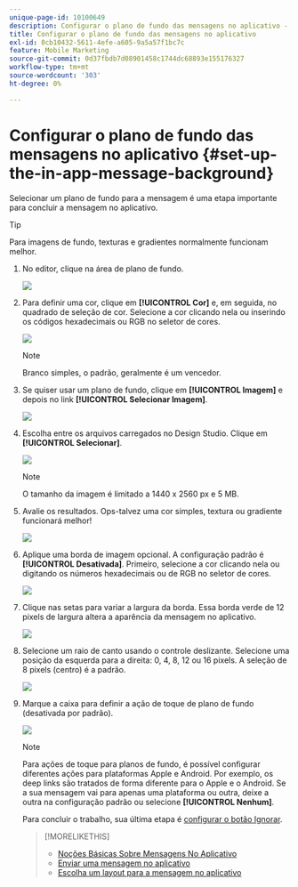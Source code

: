 ```yaml
---
unique-page-id: 10100649
description: Configurar o plano de fundo das mensagens no aplicativo - Documentação do Marketo - Documentação do produto
title: Configurar o plano de fundo das mensagens no aplicativo
exl-id: 0cb10432-5611-4efe-a605-9a5a57f1bc7c
feature: Mobile Marketing
source-git-commit: 0d37fbdb7d08901458c1744dc68893e155176327
workflow-type: tm+mt
source-wordcount: '303'
ht-degree: 0%

---
```


# Configurar o plano de fundo das mensagens no aplicativo {#set-up-the-in-app-message-background}

Selecionar um plano de fundo para a mensagem é uma etapa importante para concluir a mensagem no aplicativo.

>[!TIP]
>
>Para imagens de fundo, texturas e gradientes normalmente funcionam melhor.

1. No editor, clique na área de plano de fundo.

   ![](assets/image2016-5-9-8-3a38-3a1.png)

1. Para definir uma cor, clique em **[!UICONTROL Cor]** e, em seguida, no quadrado de seleção de cor. Selecione a cor clicando nela ou inserindo os códigos hexadecimais ou RGB no seletor de cores.

   ![](assets/image2016-5-9-8-3a46-3a59.png)

   >[!NOTE]
   >
   >Branco simples, o padrão, geralmente é um vencedor.

1. Se quiser usar um plano de fundo, clique em **[!UICONTROL Imagem]** e depois no link **[!UICONTROL Selecionar Imagem]**.

   ![](assets/image2016-5-9-8-3a52-3a43.png)

1. Escolha entre os arquivos carregados no Design Studio. Clique em **[!UICONTROL Selecionar]**.

   ![](assets/image2016-5-9-9-3a0-3a2.png)

   >[!NOTE]
   >
   >O tamanho da imagem é limitado a 1440 x 2560 px e 5 MB.

1. Avalie os resultados. Ops-talvez uma cor simples, textura ou gradiente funcionará melhor!

   ![](assets/image2016-5-9-9-3a2-3a33.png)

1. Aplique uma borda de imagem opcional. A configuração padrão é **[!UICONTROL Desativada]**. Primeiro, selecione a cor clicando nela ou digitando os números hexadecimais ou de RGB no seletor de cores.

   ![](assets/image2016-5-9-9-3a54-3a8.png)

1. Clique nas setas para variar a largura da borda. Essa borda verde de 12 pixels de largura altera a aparência da mensagem no aplicativo.

   ![](assets/image2016-5-9-9-3a58-3a38.png)

1. Selecione um raio de canto usando o controle deslizante. Selecione uma posição da esquerda para a direita: 0, 4, 8, 12 ou 16 pixels. A seleção de 8 pixels (centro) é a padrão.

   ![](assets/image2016-5-6-9-3a39-3a28.png)

1. Marque a caixa para definir a ação de toque de plano de fundo (desativada por padrão).

   ![](assets/image2016-5-9-10-3a6-3a10.png)

   >[!NOTE]
   >
   >Para ações de toque para planos de fundo, é possível configurar diferentes ações para plataformas Apple e Android. Por exemplo, os deep links são tratados de forma diferente para o Apple e o Android. Se a sua mensagem vai para apenas uma plataforma ou outra, deixe a outra na configuração padrão ou selecione **[!UICONTROL Nenhum]**.

   Para concluir o trabalho, sua última etapa é [configurar o botão Ignorar](/help/marketo/product-docs/mobile-marketing/in-app-messages/creating-in-app-messages/set-up-the-dismiss-button-and-approve-the-message.md).

   >[!MORELIKETHIS]
   >
   >* [Noções Básicas Sobre Mensagens No Aplicativo](/help/marketo/product-docs/mobile-marketing/in-app-messages/understanding-in-app-messages.md)
   >* [Enviar uma mensagem no aplicativo](/help/marketo/product-docs/mobile-marketing/in-app-messages/sending-your-in-app-message/send-your-in-app-message.md)
   >* [Escolha um layout para a mensagem no aplicativo](/help/marketo/product-docs/mobile-marketing/in-app-messages/creating-in-app-messages/choose-a-layout-for-your-in-app-message.md)
